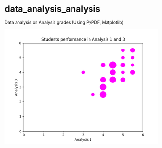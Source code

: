 # data_analysis_analysis
Data analysis on Analysis grades (Using PyPDF, Matplotlib)

![Screenshot](Figure_1.png)
